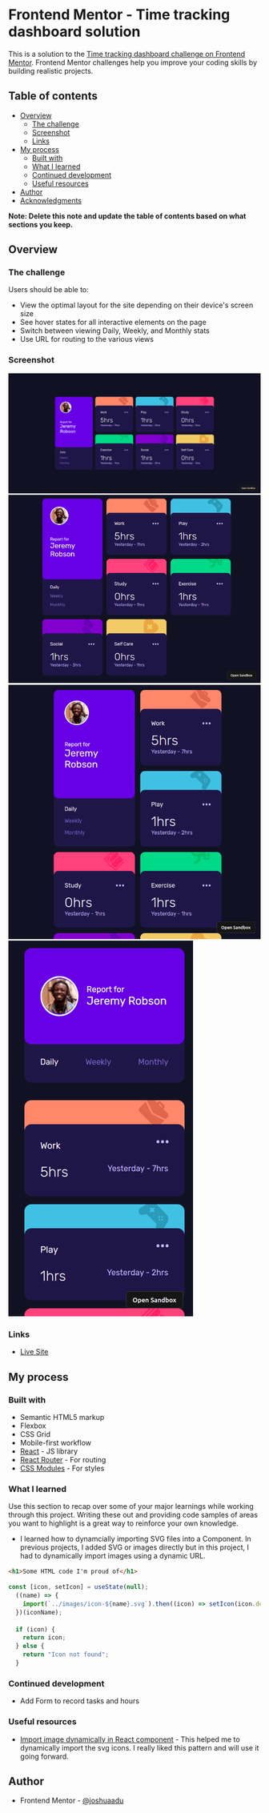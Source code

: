 # Frontend Mentor - Time tracking dashboard solution

This is a solution to the [Time tracking dashboard challenge on Frontend Mentor](https://www.frontendmentor.io/challenges/time-tracking-dashboard-UIQ7167Jw). Frontend Mentor challenges help you improve your coding skills by building realistic projects. 

## Table of contents

- [Overview](#overview)
  - [The challenge](#the-challenge)
  - [Screenshot](#screenshot)
  - [Links](#links)
- [My process](#my-process)
  - [Built with](#built-with)
  - [What I learned](#what-i-learned)
  - [Continued development](#continued-development)
  - [Useful resources](#useful-resources)
- [Author](#author)
- [Acknowledgments](#acknowledgments)

**Note: Delete this note and update the table of contents based on what sections you keep.**

## Overview

### The challenge

Users should be able to:

- View the optimal layout for the site depending on their device's screen size
- See hover states for all interactive elements on the page
- Switch between viewing Daily, Weekly, and Monthly stats
- Use URL for routing to the various views

### Screenshot

![Large screen view](./screenshots/screenshoot-wide.png)
![Large screen view](./screenshots/screenshoot-3-cols.png)
![Large screen view](./screenshots/screenshoot-2-cols.png)
![Large screen view](./screenshots/screenshoot-mobile.png)

### Links

- [Live Site](https://ee45qy.csb.app/)


## My process

### Built with

- Semantic HTML5 markup
- Flexbox
- CSS Grid
- Mobile-first workflow
- [React](https://reactjs.org/) - JS library
- [React Router](https://reactrouter.com/) - For routing
- [CSS Modules](https://create-react-app.dev/docs/adding-a-css-modules-stylesheet/) - For styles

### What I learned

Use this section to recap over some of your major learnings while working through this project. Writing these out and providing code samples of areas you want to highlight is a great way to reinforce your own knowledge.
- I learned how to dynamcially importing SVG files into a Component. In previous projects, I added SVG or images directly but in this project, I had to dynamically import images using a dynamic URL.



```html
<h1>Some HTML code I'm proud of</h1>
```
```js
const [icon, setIcon] = useState(null);
  ((name) => {
    import(`../images/icon-${name}.svg`).then((icon) => setIcon(icon.default));
  })(iconName);

  if (icon) {
    return icon;
  } else {
    return "Icon not found";
  }
```
### Continued development

- Add Form to record tasks and hours

### Useful resources

- [Import image dynamically in React component](https://stackoverflow.com/questions/53775936/import-image-dynamically-in-react-component/68178785#68178785) - This helped me to dynamically import the svg icons. I really liked this pattern and will use it going forward.


## Author

- Frontend Mentor - [@joshuaadu](https://www.frontendmentor.io/profile/joshuaadu)
